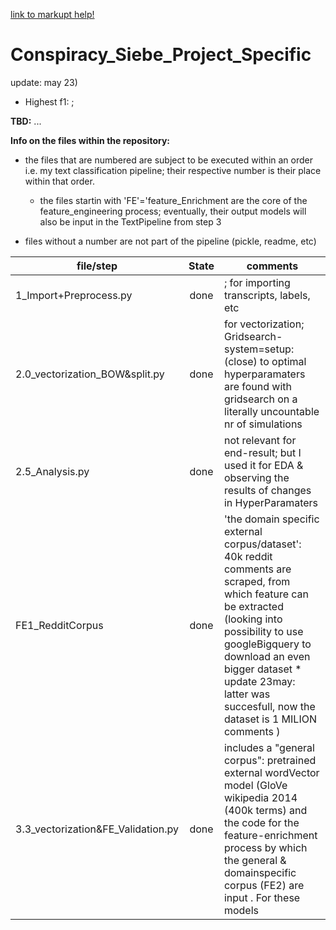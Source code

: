 [link to markupt help!](https://guides.github.com/features/mastering-markdown/)

# Conspiracy_Siebe_Project_Specific

update: may 23)
- Highest f1:  ; 

**__TBD:__**
...

__Info on the files within the repository:__
  - the files that are numbered are subject to be executed within an order i.e. my text classification pipeline; their respective number is their place within that order. 
    - the files startin with 'FE'='feature_Enrichment are the core of the feature_engineering process; eventually, their output models will also be input in the TextPipeline from step 3
    
- files without a number are not part of the pipeline (pickle, readme, etc)
  
 
| __file/step__                    | __State__   | __comments__        |
| -------------                     |:-------------:| ------      |
| 1_Import+Preprocess.py            |done|; for importing transcripts, labels, etc  | 
| 2.0_vectorization_BOW&split.py    |done| for vectorization; Gridsearch-system=setup: (close) to optimal hyperparamaters are found with gridsearch on a literally uncountable nr of simulations | 
| 2.5_Analysis.py                   |done|not relevant for end-result; but I used it for EDA & observing the results of changes in HyperParamaters     |
| FE1_RedditCorpus                  |done| 'the domain specific external corpus/dataset': 40k reddit comments are scraped, from which feature can be extracted (looking into possibility to use googleBigquery to download an even bigger dataset * update 23may: latter was succesfull, now the dataset is 1 MILION comments )
| 3.3_vectorization&FE_Validation.py|done  | includes a "general corpus": pretrained external wordVector model (GloVe wikipedia 2014 (400k terms) and the code for the feature-enrichment process by which the general & domainspecific corpus (FE2) are input . For these models|
